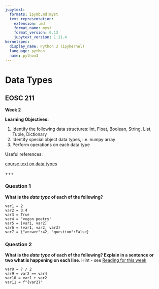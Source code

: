 ```yaml
---
jupytext:
  formats: ipynb,md:myst
  text_representation:
    extension: .md
    format_name: myst
    format_version: 0.13
    jupytext_version: 1.11.4
kernelspec:
  display_name: Python 3 (ipykernel)
  language: python
  name: python3
---
```


# Data Types

## EOSC 211

**Week 2**

**Learning Objectives:**  
1. Identify the following data structures: Int, Float, Boolean, String, List, Tuple, Dictionary
2. Identify special object data types, i.e. numpy array
3. Perform operations on each data type

Useful references:

[course text on data types](https://phaustin.github.io/Problem-Solving-with-Python/Data-Types-and-Variables/combine_data_types.html)

+++

### Question 1

**What is the *data type* of each of the following?**

```{code-cell} ipython3
var1 = 2
var2 = 3.4
var3 = True
var4 = "vogon poetry"
var5 = [var1, var2]
var6 = (var1, var2, var3)
var7 = {"answer":42, "question":False}
```

### Question 2

**What is the *data type* of each of the following? Explain in a sentence or two what is happening on each line**.  Hint - see [Reading for this week](https://phaustin.github.io/Problem-Solving-with-Python/Data-Types-and-Variables/combine_data_types.html)

```{code-cell} ipython3
var8 = 7 / 2
var9 = var2 == var4
var10 = var1 + var2
var11 = f"{var2}"
```
